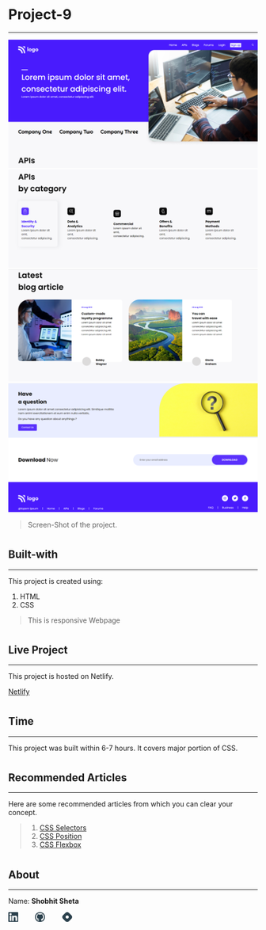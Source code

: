 # Project-9
---


![image](./screen-shots/01.png)
![image](./screen-shots/02.png)
![image](./screen-shots/03.png)
![image](./screen-shots/04.png)


> Screen-Shot of the project.

#

## Built-with
---

This project is created using:

 1. HTML
 2. CSS

> This is responsive Webpage

#

## Live Project
---

This project is hosted on Netlify.

[Netlify](https://shobhits-live-project-09.netlify.app/)

#

## Time
---

This project was built within 6-7 hours. It covers major portion of CSS.

#

## Recommended Articles
---

Here are some recommended articles from which you can clear your concept.

> 1. [CSS Selectors](https://shobhitsheta.hashnode.dev/css-selector)
> 2. [CSS Position](https://shobhitsheta.hashnode.dev/css-position)
> 3. [CSS Flexbox](https://shobhitsheta.hashnode.dev/all-about-flexbox)

#

## About
---

Name: **Shobhit Sheta**

<a href="https://www.linkedin.com/in/shobhit-sheta-572b16209/" rel="some text"><img src="./readme/linkedin-svgrepo-com.svg" alt="" style="width: 4%;margin-right: 6%"></a> <a href="https://github.com/shobhit-sheta/live-project-09" rel="some text"><img src="./readme/github-svgrepo-com.svg" alt="" style="width: 4%;margin-right: 6%"></a> <a href="#" rel="some text"><img src="./readme/hashnode-icon-svgrepo-com.svg" alt="" style="width: 4%"></a>